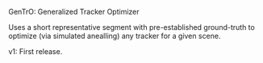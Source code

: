 GenTrO: Generalized Tracker Optimizer

Uses a short representative segment with pre-established ground-truth to optimize (via simulated anealling) any tracker for a given scene.

v1: First release.

